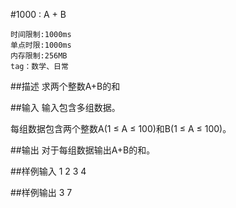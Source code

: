 
#1000 : A + B

	时间限制:1000ms
	单点时限:1000ms
	内存限制:256MB
	tag：数学、日常

##描述
求两个整数A+B的和

##输入
输入包含多组数据。

每组数据包含两个整数A(1 ≤ A ≤ 100)和B(1 ≤ A ≤ 100)。

##输出
对于每组数据输出A+B的和。

##样例输入
	1 2
	3 4

##样例输出
	3
	7